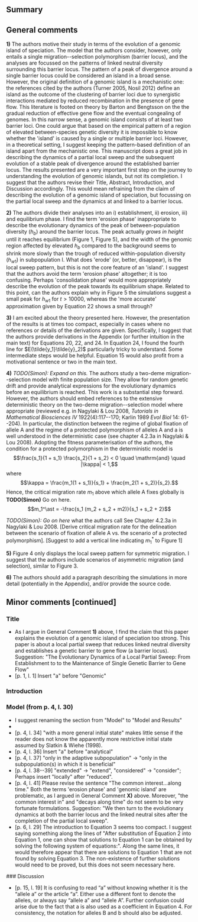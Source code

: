 ## Summary

## General comments

**1)** The authors motive their study in terms of the evolution of a genomic island of speciation. The model that the authors consider, however, only entails a single migration--selection polymorphism (barrier locus), and the analyses are focussed on the patterns of linked neutral diversity surrounding this barrier locus. The pattern of a peak of divergence around a single barrier locus could be considered an island in a broad sense. However, the original definition of a genomic island is a mechanistic one: the references cited by the authors (Turner 2005, Nosil 2012) define an island as the outcome of the clustering of barrier loci due to synergistic interactions mediated by reduced recombination in the presence of gene flow. This literature is footed on theory by Barton and Bengtsson on the the gradual reduction of effective gene flow and the eventual congealing of genomes. In this narrow sense, a genomic island consists of at least two barrier loci. One could argue that based on the empirical pattern of a region of elevated between-species genetic diversity it is impossible to know whether the 'island' is caused by a single or multiple barrier loci. However, in a theoretical setting, I suggest keeping the pattern-based definition of an island apart from the mechanistic one. This manuscript does a great job in describing the dynamics of a partial local sweep and the subsequent evolution of a stable peak of divergence around the established barrier locus. The results presented are a very important first step on the journey to understanding the evolution of genomic islands, but not its completion. I suggest that the authors revise their Title, Abstract, Introduction, and Discussion accordingly. This would mean refraining from the claim of describing the evolution of a genomic island of speciation, but focussing on the partial local sweep and the dynamics at and linked to a barrier locus.

**2)** The authors divide their analyses into an i) establishment, ii) erosion, iii) and equilibrium phase. I find the term 'erosion phase' inappropriate to describe the evolutionary dynamics of the peak of between-population diversity ($h_b$) around the barrier locus. The peak actually *grows in height* until it reaches equilibrium (Figure 1, Figure 5), and the width of the genomic region affected by elevated $h_b$ compared to the background seems to shrink more slowly than the trough of reduced within-population diversity ($h_{w1}$) in subpopulation I. What does 'erode' (or, better, disappear), is the local sweep pattern, but this is not the core feature of an 'island'. I suggest that the authors avoid the term 'erosion phase' altogether; it is too confusing. Perhaps 'consolidation phase' would more appropriately describe the evolution of the peak towards its equilibrium shape. Related to this point, can the authors explain why in Figure 5 the simulations suggest a small peak for $h_{w1}$ for $t > 10000$, whereas the 'more accurate' approximation given by Equation 22 shows a small through?

**3)** I am excited about the theory presented here. However, the presentation of the results is at times too compact, especially in cases where no references or details of the derivations are given. Specifically, I suggest that the authors provide derivations in the Appendix (or further intuition in the main text) for Equations 20, 22, and 24. In Equation 24, I found the fourth line for $E(\tilde{y_1}\tilde{y}_2)$ particularly tricky to understand. Some intermediate steps would be helpful. Equation 15 would also profit from a motivational sentence or two in the main text.

**4)** *TODO(Simon): Expand on this.* The authors study a two-deme migration--selection model with finite population size. They allow for random genetic drift and provide analytical expressions for the evolutionary dynamics before an equilibrium is reached. This work is a substantial step forward. However, the authors should embed references to the extensive deterministic theory on the two-deme migration--selection model where appropriate (reviewed e.g. in Nagylaki \& Lou 2008, *Tutorials in Mathematical Biosciences IV* 1922(4):117--170; Karlin 1989 *Evol Biol* 14: 61--204). In particular, the distinction between the regime of global fixation of allele A and the regime of a protected polymorphism of alleles A and a is well understood in the deterministic case (see chapter 4.2.3a in Nagylaki \& Lou 2008). Adopting the fitness parameterisation of the authors, the condition for a protected polymorphism in the deterministic model is
$$\frac{s_1}{1 + s_1} \frac{s_2}{1 + s_2} < 0 \quad \mathrm{and} \quad |\kappa| < 1,$$
where
$$\kappa = \frac{m_1(1 + s_1)}{s_1} + \frac{m_2(1 + s_2)}{s_2}.$$
Hence, the critical migration rate $m_1$ above which allele A fixes globally is
**TODO(Simon)** Go on here.
$$m_1^\ast = -\frac{s_1 (m_2 + s_2 + m2)}{s_1 + s_2 + 2}$$


*TODO(Simon): Go on here* what the authors call 
See Chapter 4.2.3a in Nagylaki \& Lou 2008. [Derive critical migration rate for the delineation between the scenario of fixation of allele A vs. the scenario of a protected polymorphism]. [Suggest to add a vertical line indicating $m_1^\ast$ to Figure 1]

**5)** Figure 4 only displays the local sweep pattern for symmetric migration. I suggest that the authors include scenarios of asymmetric migration (and selection), similar to Figure 3.

**6)** The authors should add a paragraph describing the simulations in more detail (potentially in the Appendix), and/or provide the source code.


## Minor comments [continued]

### Title
- As I argue in General Comment **1)** above, I find the claim that this paper explains the evolution of a genomic island of speciation too strong. This paper is about a local partial sweep that reduces linked neutral diversity and establishes a genetic barrier to gene flow (a barrier locus). Suggestion: "The Evolutionary Dynamics of a Local Partial Sweep: From Establishment to to the Maintenance of Single Genetic Barrier to Gene Flow"
- [p. 1, l. 1] Insert "a" before "Genomic"

### Introduction

### Model (from p. 4, l. 30)
- I suggest renaming the section from "Model" to "Model and Results"
- 
- [p. 4, l. 34] "with a more general initial state" makes little sense if the reader does not know the apparently more restrictive initial state assumed by Slatkin \& Wiehe (1998).
- [p. 4, l. 36] Insert "a" before "analytical"
- [p. 4, l. 37] "only in the adaptive subpopulation" -> "only in the subpopulation(s) in which it is beneficial"
- [p. 4, l. 38--39] "extended" -> "extend", "considered" -> "consider"; Perhaps insert "locally" after "reduced".
- [p. 4, l. 41] Please revise the sentence "The common interest...along time." Both the terms 'erosion phase' and 'genomic island' are problematic, as I argued in General Comment **X)** above. Moreover, "the common interest in" and "decays along time" do not seem to be very fortunate formulations. Suggestion: "We then turn to the evolutionary dynamics at both the barrier locus and the linked neutral sites after the completion of the partial local sweep".
- [p. 6, l. 29] The introduction to Equation 3 seems too compact. I suggest saying something along the lines of "After substitution of Equation 2 into Equation 1, one can show that solutions to Equation 1 can be obtained by solving the following system of equations:". Along the same lines, it would therefore appear that there are solutions to Equation 1 that are not found by solving Equation 3. The non-existence of further solutions would need to be proved, but this does not seem necessary here.

### Discussion
- [p. 15, l. 19] It is confusing to read “a” without knowing whether it is the “allele a” or the article “a”. Either use a different font to denote the alleles, or always say “allele a” and “allele A”. Further confusion could arise due to the fact that a is also used as a coefficient in Equation 4. For consistency, the notation for alleles B and b should also be adjusted.